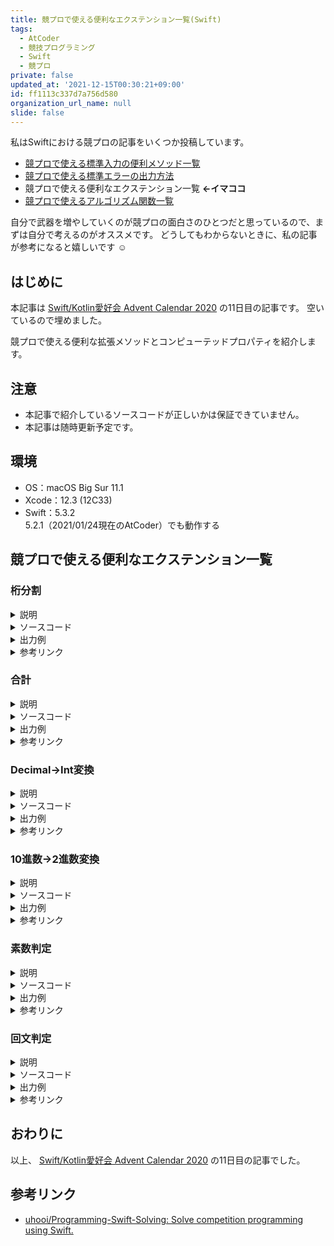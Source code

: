 ```yaml
---
title: 競プロで使える便利なエクステンション一覧(Swift)
tags:
  - AtCoder
  - 競技プログラミング
  - Swift
  - 競プロ
private: false
updated_at: '2021-12-15T00:30:21+09:00'
id: ff1113c337d7a756d580
organization_url_name: null
slide: false
---
```

私はSwiftにおける競プロの記事をいくつか投稿しています。

- [競プロで使える標準入力の便利メソッド一覧](https://qiita.com/uhooi/items/b8cebb638e9bf5ac9556)
- [競プロで使える標準エラーの出力方法](https://qiita.com/uhooi/items/f490d14602a7bc114948)
- 競プロで使える便利なエクステンション一覧 __←イマココ__
- [競プロで使えるアルゴリズム関数一覧](https://qiita.com/uhooi/items/d4998e90f3f2fed01e68)

自分で武器を増やしていくのが競プロの面白さのひとつだと思っているので、まずは自分で考えるのがオススメです。
どうしてもわからないときに、私の記事が参考になると嬉しいです :relaxed:

## はじめに

本記事は [Swift/Kotlin愛好会 Advent Calendar 2020](https://qiita.com/advent-calendar/2020/love_swift_kotlin) の11日目の記事です。
空いているので埋めました。

競プロで使える便利な拡張メソッドとコンピューテッドプロパティを紹介します。

## 注意

- 本記事で紹介しているソースコードが正しいかは保証できていません。
- 本記事は随時更新予定です。

## 環境

- OS：macOS Big Sur 11.1
- Xcode：12.3 (12C33)
- Swift：5.3.2  
5.2.1（2021/01/24現在のAtCoder）でも動作する

## 競プロで使える便利なエクステンション一覧

### 桁分割

<details><summary>説明</summary><div>

数値の桁を分割し、桁数の降順に整列した配列で返します。

</div></details>

<details><summary>ソースコード</summary><div>

```swift
private extension Numeric where Self: LosslessStringConvertible {
    var digits: [Int] { string.digits }
}
private extension LosslessStringConvertible {
    var string: String { String(self) }
}
private extension StringProtocol {
    var digits: [Int] { compactMap { $0.wholeNumberValue } }
}
```

</div></details>

<details><summary>出力例</summary><div>

```
1.digits -> [1]
32.digits -> [3, 2]
445.digits -> [4, 4, 5]
62096.digits -> [6, 2, 0, 9, 6]
```

</div></details>

<details><summary>参考リンク</summary><div>

- [Swift - Intを個々の桁に分割する](https://www.366service.com/jp/qa/daa0f49d5da31fc8ec972fb46a24988d)
- [提出 #18780201 - AtCoder Beginners Selection](https://atcoder.jp/contests/abs/submissions/18780201)

</div></details>

### 合計

<details><summary>説明</summary><div>

配列などシーケンスの要素の合計を返します。

</div></details>

<details><summary>ソースコード</summary><div>

```swift
private extension Sequence where Element: AdditiveArithmetic {
    func sum() -> Element {
        reduce(.zero, +)
    }
}
```

</div></details>

<details><summary>出力例</summary><div>

```
[1].sum() -> 1
[1, 3].sum() -> 4
[1, 3, 4].sum() -> 8
(1...5).sum() -> 15
```

</div></details>

<details><summary>参考リンク</summary><div>

- [swift/Integers.swift at main · apple/swift](https://github.com/apple/swift/blob/main/stdlib/public/core/Integers.swift#L41-L45)

</div></details>

### Decimal→Int変換

<details><summary>説明</summary><div>

`Decimal` を `Int` に変換します。

私は `pow()` の戻り値を `Int` で欲しいときに使います。

</div></details>

<details><summary>ソースコード</summary><div>

```swift
import Foundation

private extension Decimal {
    var intValue: Int { NSDecimalNumber(decimal: self).intValue }
}
```

</div></details>

<details><summary>出力例</summary><div>

```
pow(2, 3).intValue -> 8
pow(10, 6).intValue -> 1000000
```

</div></details>

<details><summary>参考リンク</summary><div>

- [init(decimal:) | Apple Developer Documentation](https://developer.apple.com/documentation/foundation/nsdecimalnumber/1412692-init)
- [intValue | Apple Developer Documentation](https://developer.apple.com/documentation/foundation/nsnumber/1407153-intvalue)

</div></details>

### 10進数→2進数変換

<details><summary>説明</summary><div>

10進数の数値を2進数の文字列に変換します。
`digit` に必要十分な大きさの値を渡さないとオーバーフローするので注意です。

まだAtCoderでは使ったことがありません。

</div></details>

<details><summary>ソースコード</summary><div>

```swift
private extension FixedWidthInteger {
    func binaryString(digit: Int) -> String {
        var result: [String] = []
        for i in 0..<(Self.bitWidth / 8) {
            let byte = UInt8(truncatingIfNeeded: self >> (i * 8))
            let byteString = String(byte, radix: 2)
            let padding = String(repeating: "0", count: 8 - byteString.count)
            result.append(padding + byteString)
        }
        return String(result.reversed().joined().suffix(digit))
    }
}
```

</div></details>

<details><summary>出力例</summary><div>

```
0.binaryString(digit: 2) -> "00"
1.binaryString(digit: 2) -> "01"
2.binaryString(digit: 4) -> "0010"
8.binaryString(digit: 8) -> "00001000"
255.binaryString(digit: 8) -> "11111111"
256.binaryString(digit: 8) -> "00000000" // !!!: オーバーフロー
256.binaryString(digit: 12) -> "000100000000"
```

</div></details>

<details><summary>参考リンク</summary><div>

- [FixedWidthInteger | Apple Developer Documentation](https://developer.apple.com/documentation/swift/fixedwidthinteger)
- [Swiftで整数から2進数文字列が欲しいときは FixedWidthInteger を使おう - Qiita](https://qiita.com/yosshi4486/items/54d18a04401154a79e47)

</div></details>

### 素数判定

<details><summary>説明</summary><div>

整数が素数か判定します。

まだAtCoderでは使ったことがありません。

</div></details>

<details><summary>ソースコード</summary><div>

```swift
private extension Int {
    var isPrime: Bool {
        guard self > 1 else {
            return false
        }
        return (2..<self).lazy.filter { self % $0 == 0 } .count == 0
    }
}
```

</div></details>

<details><summary>出力例</summary><div>

```
1.isPrime -> false
2.isPrime -> true
3.isPrime -> true
4.isPrime -> false
5.isPrime -> true
```

</div></details>

<details><summary>参考リンク</summary><div>

- [素数 - Wikipedia](https://ja.wikipedia.org/wiki/素数)
- [提出 #173625 | アルゴ式](https://algo-method.com/submissions/173625)

</div></details>

### 回文判定

<details><summary>説明</summary><div>

整数または文字列が回文か判定します。

まだAtCoderでは使ったことがありません。

</div></details>

<details><summary>ソースコード</summary><div>

```swift
private extension Int {
    var isPalindrome: Bool { String(self).isPalindrome }
}

private extension String {
    var isPalindrome: Bool { self == String(self.reversed()) }
}
```

</div></details>

<details><summary>出力例</summary><div>

```
1.isPalindrome -> true
2.isPalindrome -> true
10.isPalindrome -> false
11.isPalindrome -> true
100.isPalindrome -> false
101.isPalindrome -> true
```

</div></details>

<details><summary>参考リンク</summary><div>

- [回文 - Wikipedia](https://ja.wikipedia.org/wiki/回文)
- [提出 #175165 | アルゴ式](https://algo-method.com/submissions/175165)

</div></details>

## おわりに

以上、 [Swift/Kotlin愛好会 Advent Calendar 2020](https://qiita.com/advent-calendar/2020/love_swift_kotlin) の11日目の記事でした。

## 参考リンク

- [uhooi/Programming-Swift-Solving: Solve competition programming using Swift.](https://github.com/uhooi/Programming-Swift-Solving)
